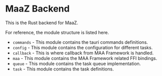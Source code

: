 # MaaZ Backend

This is the Rust backend for MaaZ.

For reference, the module structure is listed here.

- `commands` - This module contains the tauri commands definitions.
- `config` - This module contains the configuration for different tasks.
- `callback` - This is where callback from MAA Framework is handled.
- `maa` - This module contains the MAA Framework related FFI bindings.
- `queue` - This module contains the task queue implementation.
- `task` - This module contains the task definitions.

